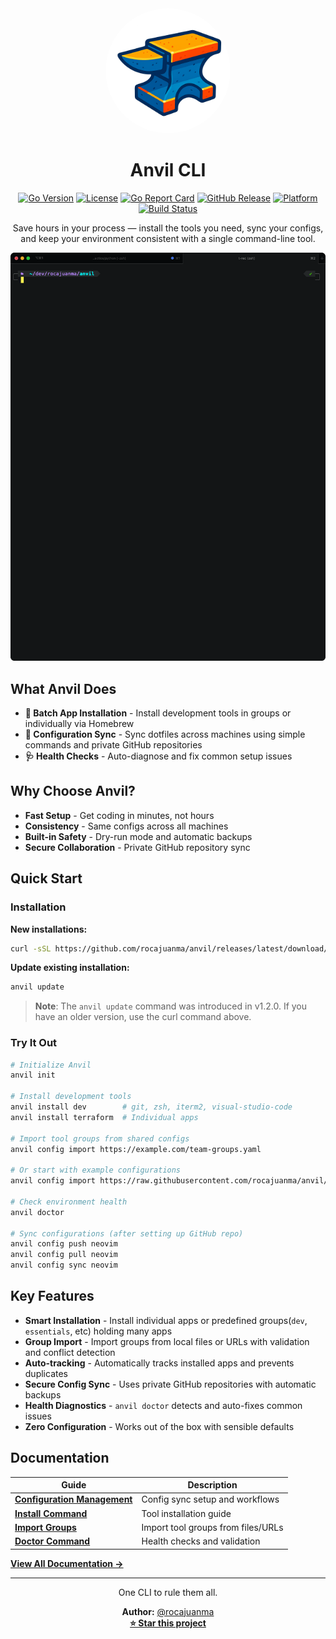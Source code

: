 <div align="center">
  <img src="assets/anvil-2.0.png" alt="Anvil Logo" width="200" style="border-radius: 50%;">
  <h1>Anvil CLI</h1>
</div>

<div align="center">

[![Go Version](https://img.shields.io/badge/go-1.17+-blue.svg)](https://golang.org)
[![License](https://img.shields.io/badge/license-Apache%202.0-green.svg)](LICENSE)
[![Go Report Card](https://goreportcard.com/badge/github.com/rocajuanma/anvil)](https://goreportcard.com/report/github.com/rocajuanma/anvil)
[![GitHub Release](https://img.shields.io/github/v/release/rocajuanma/anvil?style=flat&label=Release)](https://github.com/rocajuanma/anvil/releases/latest)
[![Platform](https://img.shields.io/badge/platform-macOS%20only-blue.svg)](#installation)
[![Build Status](https://img.shields.io/badge/build-passing-brightgreen.svg)](#)


Save hours in your process — install the tools you need, sync your configs, and keep your environment consistent with a single command-line tool.
</div>

<div align="center">
  <img src="assets/anvil.gif" alt="Anvil Demo" width="600">
</div>

## What Anvil Does

- **🚀 Batch App Installation** - Install development tools in groups or individually via Homebrew
- **🔄 Configuration Sync** - Sync dotfiles across machines using simple commands and private GitHub repositories  
- **🩺 Health Checks** - Auto-diagnose and fix common setup issues

## Why Choose Anvil?
- **Fast Setup** - Get coding in minutes, not hours
- **Consistency** - Same configs across all machines
- **Built-in Safety** - Dry-run mode and automatic backups
- **Secure Collaboration** - Private GitHub repository sync

## Quick Start

### Installation

**New installations:**
```bash
curl -sSL https://github.com/rocajuanma/anvil/releases/latest/download/install.sh | bash
```

**Update existing installation:**
```bash
anvil update
```

> **Note**: The `anvil update` command was introduced in v1.2.0. If you have an older version, use the curl command above.

### Try It Out

```bash
# Initialize Anvil
anvil init

# Install development tools
anvil install dev        # git, zsh, iterm2, visual-studio-code
anvil install terraform  # Individual apps

# Import tool groups from shared configs
anvil config import https://example.com/team-groups.yaml

# Or start with example configurations
anvil config import https://raw.githubusercontent.com/rocajuanma/anvil/master/docs/import-examples/juanma-essentials.yaml

# Check environment health
anvil doctor

# Sync configurations (after setting up GitHub repo)
anvil config push neovim
anvil config pull neovim
anvil config sync neovim
```

## Key Features

- **Smart Installation** - Install individual apps or predefined groups(`dev`, `essentials`, etc) holding many apps
- **Group Import** - Import groups from local files or URLs with validation and conflict detection
- **Auto-tracking** - Automatically tracks installed apps and prevents duplicates
- **Secure Config Sync** - Uses private GitHub repositories with automatic backups
- **Health Diagnostics** - `anvil doctor` detects and auto-fixes common issues
- **Zero Configuration** - Works out of the box with sensible defaults

## Documentation

| Guide | Description |
|-------|-------------|
| **[Configuration Management](docs/config.md)** | Config sync setup and workflows |
| **[Install Command](docs/install.md)** | Tool installation guide |
| **[Import Groups](docs/import.md)** | Import tool groups from files/URLs |
| **[Doctor Command](docs/doctor.md)** | Health checks and validation |

**[View All Documentation →](docs/)**

---

<div align="center">

One CLI to rule them all.

**Author:** [@rocajuanma](https://github.com/rocajuanma)  
**[⭐ Star this project](https://github.com/rocajuanma/anvil)**

</div>
